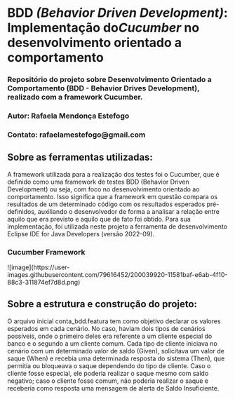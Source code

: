 <h1>BDD <i>(Behavior Driven Development)</i>: Implementação do<i>Cucumber</i> no desenvolvimento orientado a comportamento</h1>
<h3>Repositório do projeto sobre Desenvolvimento Orientado a Comportamento (BDD - Behavior Drives Development), realizado com a framework Cucumber.</h3>
<h3>Autor: Rafaela Mendonça Estefogo</h3>
<h3>Contato: rafaelamestefogo@gmail.com</h3>

<h2>Sobre as ferramentas utilizadas:</h2>
<p>A framework utilizada para a realização dos testes foi o Cucumber, que é definido como uma framework de testes BDD (Behavior Driven Development) ou seja, com foco no desenvolvimento orientado ao comportamento. Isso significa que a framework em questão compara os resultados de um determinado código com os resultados esperados pré-definidos, auxiliando o desenvolvedor de forma a analisar a relação entre aquilo que era previsto e aquilo que de fato foi obtido. Para sua implementação, foi utilizada neste projeto a ferramenta de desenvolvimento Eclipse IDE for Java Developers (versão 2022-09).</p>

<h3>Cucumber Framework</h3>
![image](https://user-images.githubusercontent.com/79616452/200039920-11581baf-e6ab-4f10-88c3-311874ef7d8d.png)


<h2>Sobre a estrutura e construção do projeto:</h2>
<p>O arquivo inicial conta_bdd.featura tem como objetivo declarar os valores esperados em cada cenário. No caso, haviam dois tipos de cenários possíveis, onde o primeiro deles era referente a um cliente especial do banco e o segundo a um cliente comum. Cada tipo de cliente iniciava no cenário com um determinado valor de saldo (Given), solicitava um valor de saque (When) e recebia uma determinada resposta do sistema (Then), que permitia ou bloqueava o saque dependendo do tipo de cliente. Caso o cliente fosse especial, ele poderia realizar o saque mesmo com saldo negativo; caso o cliente fosse comum, não poderia realizar o saque e receberia como resposta uma mensagem de alerta de Saldo Insuficiente.</p>
